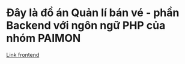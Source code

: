 # Đây là đồ án Quản lí bán vé - phần Backend với ngôn ngữ PHP của nhóm PAIMON

[Link frontend](https://github.com/RioRichard/NhaXePaimonFE)
